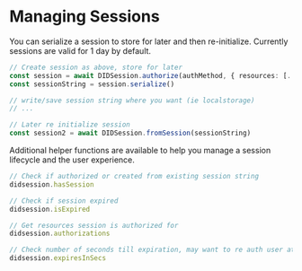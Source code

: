 # Managing Sessions

You can serialize a session to store for later and then re-initialize. Currently sessions are valid
for 1 day by default.

```ts
// Create session as above, store for later
const session = await DIDSession.authorize(authMethod, { resources: [...]})
const sessionString = session.serialize()

// write/save session string where you want (ie localstorage)
// ...

// Later re initialize session
const session2 = await DIDSession.fromSession(sessionString)
```

Additional helper functions are available to help you manage a session lifecycle and the user experience.

```ts
// Check if authorized or created from existing session string
didsession.hasSession

// Check if session expired
didsession.isExpired

// Get resources session is authorized for
didsession.authorizations

// Check number of seconds till expiration, may want to re auth user at a time before expiration
didsession.expiresInSecs
```
